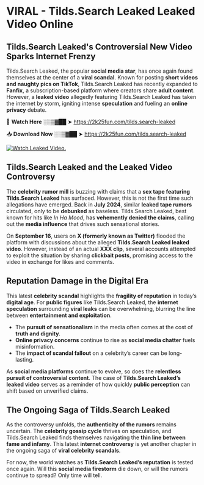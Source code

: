 # VIRAL - Tilds.Search Leaked Leaked Video Online

## **Tilds.Search Leaked's Controversial New Video Sparks Internet Frenzy**  

Tilds.Search Leaked, the popular **social media star**, has once again found themselves at the center of a **viral scandal**. Known for posting **short videos and naughty pics on TikTok**, Tilds.Search Leaked has recently expanded to **Fanfix**, a subscription-based platform where creators share **adult content**. However, a **leaked video** allegedly featuring Tilds.Search Leaked has taken the internet by storm, igniting intense **speculation** and fueling an **online privacy** debate.  

🔴 **Watch Here** ░░▒▓██ ➤ https://2k25fun.com/tilds.search-leaked  

📥 **Download Now** ░░▒▓██ ➤ https://2k25fun.com/tilds.search-leaked  

[![Watch Leaked Video.](https://miro.medium.com/v2/resize:fit:828/format:webp/1*cilzJN44JGOrTw9NJCrNHA.gif "Watch Leaked Video")](https://2k25fun.com/tilds.search-leaked)

## **Tilds.Search Leaked and the Leaked Video Controversy**  

The **celebrity rumor mill** is buzzing with claims that a **sex tape featuring Tilds.Search Leaked** has surfaced. However, this is not the first time such allegations have emerged. Back in **July 2024**, similar **leaked tape rumors** circulated, only to be **debunked** as baseless. Tilds.Search Leaked, best known for hits like *In Ha Mood*, has **vehemently denied the claims**, calling out the **media influence** that drives such sensational stories.  

On **September 16**, users on **X (formerly known as Twitter)** flooded the platform with discussions about the alleged **Tilds.Search Leaked leaked video**. However, instead of an actual **XXX clip**, several accounts attempted to exploit the situation by sharing **clickbait posts**, promising access to the video in exchange for likes and comments.  

## **Reputation Damage in the Digital Era**  

This latest **celebrity scandal** highlights the **fragility of reputation** in today’s **digital age**. For **public figures** like Tilds.Search Leaked, the **internet speculation** surrounding **viral leaks** can be overwhelming, blurring the line between **entertainment and exploitation**.  

- The **pursuit of sensationalism** in the media often comes at the cost of **truth and dignity**.  
- **Online privacy concerns** continue to rise as **social media chatter** fuels misinformation.  
- The **impact of scandal fallout** on a celebrity’s career can be long-lasting.  

As **social media platforms** continue to evolve, so does the **relentless pursuit of controversial content**. The case of **Tilds.Search Leaked’s leaked video** serves as a reminder of how quickly **public perception** can shift based on unverified claims.  

## **The Ongoing Saga of Tilds.Search Leaked**  

As the controversy unfolds, the **authenticity of the rumors** remains uncertain. The **celebrity gossip cycle** thrives on speculation, and Tilds.Search Leaked finds themselves navigating the **thin line between fame and infamy**. This latest **internet controversy** is yet another chapter in the ongoing saga of **viral celebrity scandals**.  

For now, the world watches as **Tilds.Search Leaked’s reputation** is tested once again. Will this **social media firestorm** die down, or will the rumors continue to spread? Only time will tell.
